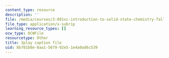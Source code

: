 ```yaml
---
content_type: resource
description: ''
file: /media/courses/3-091sc-introduction-to-solid-state-chemistry-fall-2010/8b701b8e8aa1567992e51e4a0ad6c539_h1dWUja7_5A.vtt
file_type: application/x-subrip
learning_resource_types: []
ocw_type: OCWFile
resourcetype: Other
title: 3play caption file
uid: 8b701b8e-8aa1-5679-92e5-1e4a0ad6c539
---
```

